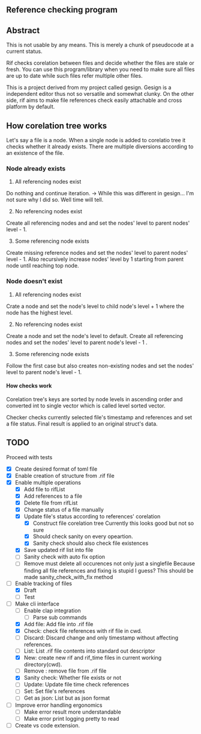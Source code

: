 ## Reference checking program

## Abstract

This is not usable by any means. This is merely a chunk of pseudocode at a current status.

Rif checks corelation between files and decide whether the files are stale or fresh. You can use this program/library when you need to make sure all files are up to date while such files refer multiple other files.

This is a project derived from my project called gesign. Gesign is a independent editor thus not so versatile and somewhat clunky. On the other side, rif aims to make file references check easily attachable and cross platform by default.

## How corelation tree works

Let's say a file is a node. When a single node is added to corelatio tree it checks whether it already exists. There are multiple diversions according to an existence of the file. 

### Node already exists

1. All referencing nodes exist

Do nothing and continue iteration. -> While this was different in gesign... I'm not sure why I did so. Well time will tell.

2. No referencing nodes exist

Create all referencing nodes and and set the nodes' level to parent nodes' level - 1.

3. Some referencing node exists

Create missing reference nodes and set the nodes' level to parent nodes' level - 1. Also recursively increase nodes' level by 1 starting from parent node until reaching top node.

### Node doesn't exist

1. All referencing nodes exist

Crate a node and set the node's level to child node's level + 1 where the node has the highest level.

2. No referencing nodes exist

Create a node and set the node's level to default. Create all referencing nodes and set the nodes' level to parent node's level - 1 .

3. Some referencing node exists

Follow the first case but also creates non-existing nodes and set the nodes' level to parent node's level - 1.

#### How checks work

Corelation tree's keys are sorted by node levels in ascending order and converted int to single vector which is called level sorted vector.

Checker checks currently selected file's timestamp and references and set a file status. Final result is applied to an original struct's data.

## TODO

Proceed with tests 

* [x] Create desired format of toml file
* [x] Enable creation of structure from .rif file  
* [x] Enable multiple operations
	* [x] Add file to rifList
	* [x] Add references to a file
	* [x] Delete file from rifList
	* [x] Change status of a file manually
	* [x] Update file's status according to references' corelation
		* [x] Construct file corelation tree
		Currently this looks good but not so sure 
		* [x] Should check sanity on every opeartion.
		* [x] Sanity check should also check file existences
	* [x] Save updated rif list into file
	* [ ] Sanity check with auto fix option
	* [ ] Remove must delete all occurences not only just a singlefile
	Because finding all file references and fixing is stupid I guess?
	This should be made sanity_check_with_fix  method
* [ ] Enable tracking of files
	* [x] Draft
	* [ ] Test
* [ ] Make cli interface
	* [ ] Enable clap integration
		* [ ] Parse sub commands
     <!-- Add, Check, Discard, List, New, Remove, SanityCheck, Update, Set -->
	* [x] Add file: Add file into .rif file
	* [x] Check: check file references with rif file in cwd.
	* [ ] Discard: Discard change and only timestamp without affecting references.
	* [ ] List: List .rif file contents into standard out descriptor
	* [x] New: create new rif and rif_time files in current working directory(cwd).
	* [ ] Remove : remove file from .rif file
	* [x] Sanity check: Whether file exists or not 
	* [ ] Update: Update file time check references
	* [ ] Set: Set file's references
	* [ ] Get as json: List but as json format
* [ ] Improve error handling ergonomics
	* [ ] Make error result more understandable
	* [ ] Make error print logging pretty to read 
* [ ] Create vs code extension.
